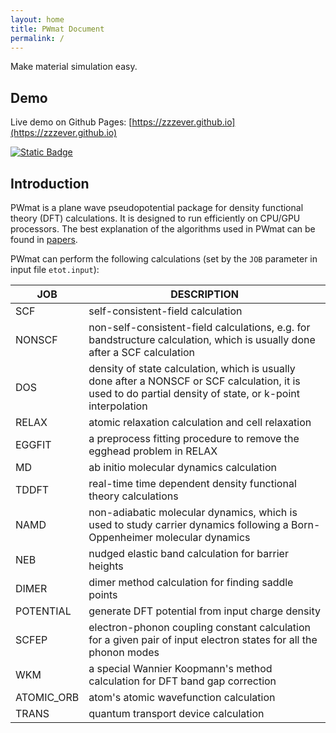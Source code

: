 ```yaml
---
layout: home
title: PWmat Document
permalink: /
---
```


Make material simulation easy.

## Demo

Live demo on Github Pages: [https://zzzever.github.io](https://zzzever.github.io)

[![Static Badge](https://img.shields.io/badge/PWmat-doc-blue)](http://www.pwmat.com)



## Introduction

PWmat is a plane wave pseudopotential package for density functional
theory (DFT) calculations. It is designed to run efficiently on CPU/GPU processors. The best explanation of the algorithms used in PWmat
can be found in  [papers][1]. 

PWmat can perform the following calculations (set by the `JOB`
parameter in input file `etot.input`): 

|JOB|DESCRIPTION|
|---|---|
|SCF|self-consistent-field calculation|
|NONSCF|non-self-consistent-field calculations, e.g. for bandstructure calculation, which is usually done after a SCF calculation|
|DOS|density of state calculation, which is usually done after a NONSCF or SCF calculation, it is used to do partial density of state, or k-point interpolation|
|RELAX|atomic relaxation calculation and cell relaxation|
|EGGFIT|a preprocess fitting procedure to remove the egghead problem in RELAX|
|MD|ab initio molecular dynamics calculation|
|TDDFT|real-time time dependent density functional theory calculations|
|NAMD|non-adiabatic molecular dynamics, which is used to study carrier dynamics following a Born-Oppenheimer molecular dynamics|
|NEB|nudged elastic band calculation for barrier heights|
|DIMER|dimer method calculation for finding saddle points|
|POTENTIAL|generate DFT potential from input charge density|
|SCFEP|electron-phonon coupling constant calculation for a given pair of input electron states for all the phonon modes|
|WKM|a special Wannier Koopmann's method calculation for DFT band gap correction|
|ATOMIC\_ORB|atom's atomic wavefunction calculation|
|TRANS|quantum transport device calculation|


[1]: www.pwmat.com